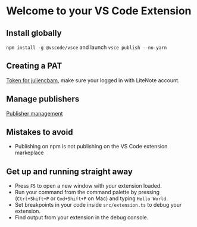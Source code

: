 # Welcome to your VS Code Extension

## Install globally

`npm install -g @vscode/vsce` and launch `vsce publish --no-yarn`

## Creating a PAT

[Token for juliencbam](https://dev.azure.com/juliencbam/_usersSettings/tokens), make sure your logged in with LiteNote account.

## Manage publishers

[Publisher management](https://marketplace.visualstudio.com/manage/publishers/litenote?noPrompt=true)

## Mistakes to avoid

- Publishing on npm is not publishing on the VS Code extension markeplace

## Get up and running straight away

- Press `F5` to open a new window with your extension loaded.
- Run your command from the command palette by pressing (`Ctrl+Shift+P` or `Cmd+Shift+P` on Mac) and typing `Hello World`.
- Set breakpoints in your code inside `src/extension.ts` to debug your extension.
- Find output from your extension in the debug console.
